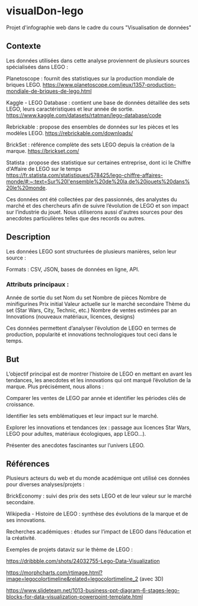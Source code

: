 # visualDon-lego
Projet d'infographie web dans le cadre du cours "Visualisation de données"

## Contexte
Les données utilisées dans cette analyse proviennent de plusieurs sources spécialisées dans LEGO :

Planetoscope : fournit des statistiques sur la production mondiale de briques LEGO.
https://www.planetoscope.com/jeux/1357-production-mondiale-de-briques-de-lego.html

Kaggle - LEGO Database : contient une base de données détaillée des sets LEGO, leurs caractéristiques et leur année de sortie.
https://www.kaggle.com/datasets/rtatman/lego-database/code

Rebrickable : propose des ensembles de données sur les pièces et les modèles LEGO.
https://rebrickable.com/downloads/

BrickSet : référence complète des sets LEGO depuis la création de la marque.
https://brickset.com/

Statista : propose des statistique sur certaines entreprise, dont ici le Chiffre d'Affaire de LEGO sur le temps
https://fr.statista.com/statistiques/578425/lego-chiffre-affaires-monde/#:~:text=Sur%20l'ensemble%20de%20la,de%20jouets%20dans%20le%20monde.

Ces données ont été collectées par des passionnés, des analystes du marché et des chercheurs afin de suivre l’évolution de LEGO et son impact sur l’industrie du jouet.
Nous utiliserons aussi d'autres sources pour des anecdotes particulières telles que des records ou autres.

## Description
Les données LEGO sont structurées de plusieurs manières, selon leur source :

Formats : CSV, JSON, bases de données en ligne, API.

### Attributs principaux :

Année de sortie du set
Nom du set
Nombre de pièces
Nombre de minifigurines
Prix initial
Valeur actuelle sur le marché secondaire
Thème du set (Star Wars, City, Technic, etc.)
Nombre de ventes estimées par an
Innovations (nouveaux matériaux, licences, designs)

Ces données permettent d’analyser l’évolution de LEGO en termes de production, popularité et innovations technologiques tout ceci dans le temps.


## But
L’objectif principal est de montrer l’histoire de LEGO en mettant en avant les tendances, les anecdotes et les innovations qui ont marqué l’évolution de la marque. Plus précisément, nous allons :

Comparer les ventes de LEGO par année et identifier les périodes clés de croissance.

Identifier les sets emblématiques et leur impact sur le marché.

Explorer les innovations et tendances (ex : passage aux licences Star Wars, LEGO pour adultes, matériaux écologiques, app LEGO...).

Présenter des anecdotes fascinantes sur l’univers LEGO.

## Références
Plusieurs acteurs du web et du monde académique ont utilisé ces données pour diverses analyses/projets :

BrickEconomy : suivi des prix des sets LEGO et de leur valeur sur le marché secondaire.

Wikipedia - Histoire de LEGO : synthèse des évolutions de la marque et de ses innovations.

Recherches académiques : études sur l’impact de LEGO dans l’éducation et la créativité.

Exemples de projets dataviz sur le thème de LEGO :

https://dribbble.com/shots/24032755-Lego-Data-Visualization

https://morphcharts.com/rtimage.html?image=legocolortimeline&related=legocolortimeline_2 (avec 3D)

https://www.slideteam.net/1013-business-ppt-diagram-6-stages-lego-blocks-for-data-visualization-powerpoint-template.html

